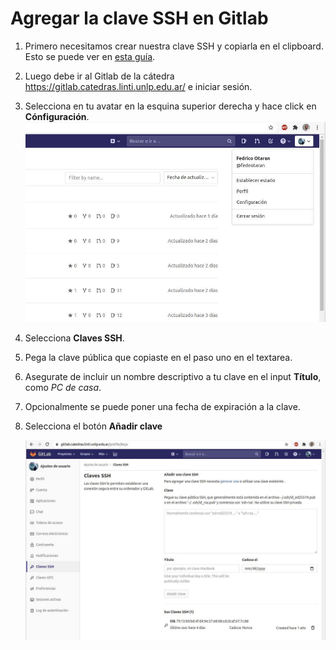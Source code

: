 # Agregar la clave SSH en Gitlab

1. Primero necesitamos crear nuestra clave SSH y copiarla en el clipboard. Esto
   se puede ver en [esta guía](02_ssh.md).
2. Luego debe ir al Gitlab de la cátedra https://gitlab.catedras.linti.unlp.edu.ar/
   e iniciar sesión.
3. Selecciona en tu avatar en la esquina superior derecha y hace click en
   **Cónfiguración**.
    ![Configuración Gitlab](img/13_gitlab_ssh_1.jpg)
4. Selecciona **Claves SSH**.
5. Pega la clave pública que copiaste en el paso uno en el textarea.
6. Asegurate de incluir un nombre descriptivo a tu clave en el input **Título**,
   como *PC de casa*.
7. Opcionalmente se puede poner una fecha de expiración a la clave.
8. Selecciona el botón **Añadir clave**

   ![Claves SSH](img/14_gitlab_ssh_2.jpg)
